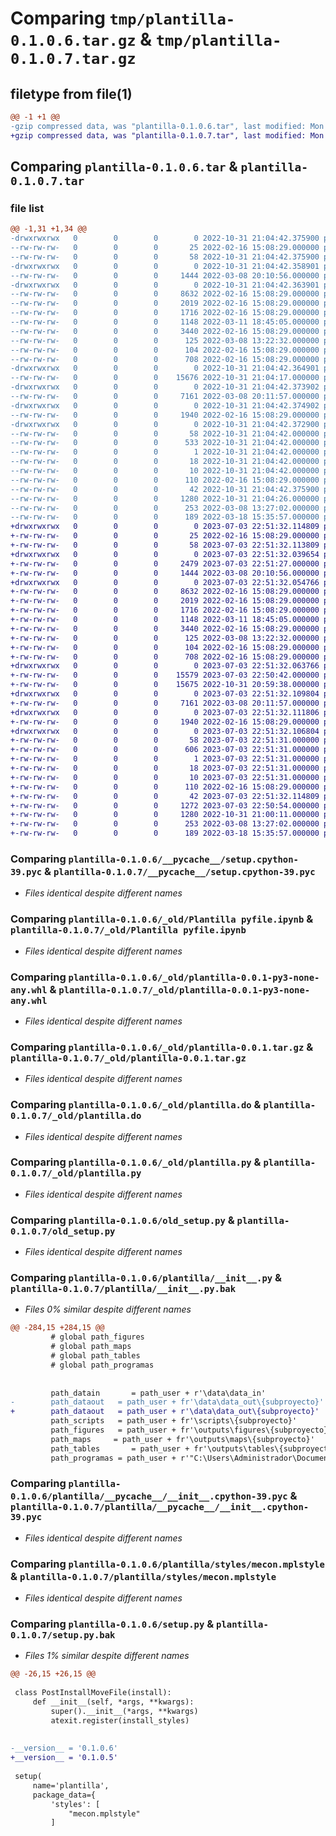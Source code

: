 # Comparing `tmp/plantilla-0.1.0.6.tar.gz` & `tmp/plantilla-0.1.0.7.tar.gz`

## filetype from file(1)

```diff
@@ -1 +1 @@
-gzip compressed data, was "plantilla-0.1.0.6.tar", last modified: Mon Oct 31 21:04:42 2022, max compression
+gzip compressed data, was "plantilla-0.1.0.7.tar", last modified: Mon Jul  3 22:51:32 2023, max compression
```

## Comparing `plantilla-0.1.0.6.tar` & `plantilla-0.1.0.7.tar`

### file list

```diff
@@ -1,31 +1,34 @@
-drwxrwxrwx   0        0        0        0 2022-10-31 21:04:42.375900 plantilla-0.1.0.6/
--rw-rw-rw-   0        0        0       25 2022-02-16 15:08:29.000000 plantilla-0.1.0.6/MANIFEST.in
--rw-rw-rw-   0        0        0       58 2022-10-31 21:04:42.375900 plantilla-0.1.0.6/PKG-INFO
-drwxrwxrwx   0        0        0        0 2022-10-31 21:04:42.358901 plantilla-0.1.0.6/__pycache__/
--rw-rw-rw-   0        0        0     1444 2022-03-08 20:10:56.000000 plantilla-0.1.0.6/__pycache__/setup.cpython-39.pyc
-drwxrwxrwx   0        0        0        0 2022-10-31 21:04:42.363901 plantilla-0.1.0.6/_old/
--rw-rw-rw-   0        0        0     8632 2022-02-16 15:08:29.000000 plantilla-0.1.0.6/_old/Plantilla pyfile.ipynb
--rw-rw-rw-   0        0        0     2019 2022-02-16 15:08:29.000000 plantilla-0.1.0.6/_old/plantilla-0.0.1-py3-none-any.whl
--rw-rw-rw-   0        0        0     1716 2022-02-16 15:08:29.000000 plantilla-0.1.0.6/_old/plantilla-0.0.1.tar.gz
--rw-rw-rw-   0        0        0     1148 2022-03-11 18:45:05.000000 plantilla-0.1.0.6/_old/plantilla.do
--rw-rw-rw-   0        0        0     3440 2022-02-16 15:08:29.000000 plantilla-0.1.0.6/_old/plantilla.py
--rw-rw-rw-   0        0        0      125 2022-03-08 13:22:32.000000 plantilla-0.1.0.6/_old/prueba stata.do
--rw-rw-rw-   0        0        0      104 2022-02-16 15:08:29.000000 plantilla-0.1.0.6/old_setup.cfg
--rw-rw-rw-   0        0        0      708 2022-02-16 15:08:29.000000 plantilla-0.1.0.6/old_setup.py
-drwxrwxrwx   0        0        0        0 2022-10-31 21:04:42.364901 plantilla-0.1.0.6/plantilla/
--rw-rw-rw-   0        0        0    15676 2022-10-31 21:04:17.000000 plantilla-0.1.0.6/plantilla/__init__.py
-drwxrwxrwx   0        0        0        0 2022-10-31 21:04:42.373902 plantilla-0.1.0.6/plantilla/__pycache__/
--rw-rw-rw-   0        0        0     7161 2022-03-08 20:11:57.000000 plantilla-0.1.0.6/plantilla/__pycache__/__init__.cpython-39.pyc
-drwxrwxrwx   0        0        0        0 2022-10-31 21:04:42.374902 plantilla-0.1.0.6/plantilla/styles/
--rw-rw-rw-   0        0        0     1940 2022-02-16 15:08:29.000000 plantilla-0.1.0.6/plantilla/styles/mecon.mplstyle
-drwxrwxrwx   0        0        0        0 2022-10-31 21:04:42.372900 plantilla-0.1.0.6/plantilla.egg-info/
--rw-rw-rw-   0        0        0       58 2022-10-31 21:04:42.000000 plantilla-0.1.0.6/plantilla.egg-info/PKG-INFO
--rw-rw-rw-   0        0        0      533 2022-10-31 21:04:42.000000 plantilla-0.1.0.6/plantilla.egg-info/SOURCES.txt
--rw-rw-rw-   0        0        0        1 2022-10-31 21:04:42.000000 plantilla-0.1.0.6/plantilla.egg-info/dependency_links.txt
--rw-rw-rw-   0        0        0       18 2022-10-31 21:04:42.000000 plantilla-0.1.0.6/plantilla.egg-info/requires.txt
--rw-rw-rw-   0        0        0       10 2022-10-31 21:04:42.000000 plantilla-0.1.0.6/plantilla.egg-info/top_level.txt
--rw-rw-rw-   0        0        0      110 2022-02-16 15:08:29.000000 plantilla-0.1.0.6/pyproject.toml
--rw-rw-rw-   0        0        0       42 2022-10-31 21:04:42.375900 plantilla-0.1.0.6/setup.cfg
--rw-rw-rw-   0        0        0     1280 2022-10-31 21:04:26.000000 plantilla-0.1.0.6/setup.py
--rw-rw-rw-   0        0        0      253 2022-03-08 13:27:02.000000 plantilla-0.1.0.6/subir a pip.md
--rw-rw-rw-   0        0        0      189 2022-03-18 15:35:57.000000 plantilla-0.1.0.6/test.py
+drwxrwxrwx   0        0        0        0 2023-07-03 22:51:32.114809 plantilla-0.1.0.7/
+-rw-rw-rw-   0        0        0       25 2022-02-16 15:08:29.000000 plantilla-0.1.0.7/MANIFEST.in
+-rw-rw-rw-   0        0        0       58 2023-07-03 22:51:32.113809 plantilla-0.1.0.7/PKG-INFO
+drwxrwxrwx   0        0        0        0 2023-07-03 22:51:32.039654 plantilla-0.1.0.7/__pycache__/
+-rw-rw-rw-   0        0        0     2479 2023-07-03 22:51:27.000000 plantilla-0.1.0.7/__pycache__/setup.cpython-311.pyc
+-rw-rw-rw-   0        0        0     1444 2022-03-08 20:10:56.000000 plantilla-0.1.0.7/__pycache__/setup.cpython-39.pyc
+drwxrwxrwx   0        0        0        0 2023-07-03 22:51:32.054766 plantilla-0.1.0.7/_old/
+-rw-rw-rw-   0        0        0     8632 2022-02-16 15:08:29.000000 plantilla-0.1.0.7/_old/Plantilla pyfile.ipynb
+-rw-rw-rw-   0        0        0     2019 2022-02-16 15:08:29.000000 plantilla-0.1.0.7/_old/plantilla-0.0.1-py3-none-any.whl
+-rw-rw-rw-   0        0        0     1716 2022-02-16 15:08:29.000000 plantilla-0.1.0.7/_old/plantilla-0.0.1.tar.gz
+-rw-rw-rw-   0        0        0     1148 2022-03-11 18:45:05.000000 plantilla-0.1.0.7/_old/plantilla.do
+-rw-rw-rw-   0        0        0     3440 2022-02-16 15:08:29.000000 plantilla-0.1.0.7/_old/plantilla.py
+-rw-rw-rw-   0        0        0      125 2022-03-08 13:22:32.000000 plantilla-0.1.0.7/_old/prueba stata.do
+-rw-rw-rw-   0        0        0      104 2022-02-16 15:08:29.000000 plantilla-0.1.0.7/old_setup.cfg
+-rw-rw-rw-   0        0        0      708 2022-02-16 15:08:29.000000 plantilla-0.1.0.7/old_setup.py
+drwxrwxrwx   0        0        0        0 2023-07-03 22:51:32.063766 plantilla-0.1.0.7/plantilla/
+-rw-rw-rw-   0        0        0    15579 2023-07-03 22:50:42.000000 plantilla-0.1.0.7/plantilla/__init__.py
+-rw-rw-rw-   0        0        0    15675 2022-10-31 20:59:38.000000 plantilla-0.1.0.7/plantilla/__init__.py.bak
+drwxrwxrwx   0        0        0        0 2023-07-03 22:51:32.109804 plantilla-0.1.0.7/plantilla/__pycache__/
+-rw-rw-rw-   0        0        0     7161 2022-03-08 20:11:57.000000 plantilla-0.1.0.7/plantilla/__pycache__/__init__.cpython-39.pyc
+drwxrwxrwx   0        0        0        0 2023-07-03 22:51:32.111806 plantilla-0.1.0.7/plantilla/styles/
+-rw-rw-rw-   0        0        0     1940 2022-02-16 15:08:29.000000 plantilla-0.1.0.7/plantilla/styles/mecon.mplstyle
+drwxrwxrwx   0        0        0        0 2023-07-03 22:51:32.106804 plantilla-0.1.0.7/plantilla.egg-info/
+-rw-rw-rw-   0        0        0       58 2023-07-03 22:51:31.000000 plantilla-0.1.0.7/plantilla.egg-info/PKG-INFO
+-rw-rw-rw-   0        0        0      606 2023-07-03 22:51:31.000000 plantilla-0.1.0.7/plantilla.egg-info/SOURCES.txt
+-rw-rw-rw-   0        0        0        1 2023-07-03 22:51:31.000000 plantilla-0.1.0.7/plantilla.egg-info/dependency_links.txt
+-rw-rw-rw-   0        0        0       18 2023-07-03 22:51:31.000000 plantilla-0.1.0.7/plantilla.egg-info/requires.txt
+-rw-rw-rw-   0        0        0       10 2023-07-03 22:51:31.000000 plantilla-0.1.0.7/plantilla.egg-info/top_level.txt
+-rw-rw-rw-   0        0        0      110 2022-02-16 15:08:29.000000 plantilla-0.1.0.7/pyproject.toml
+-rw-rw-rw-   0        0        0       42 2023-07-03 22:51:32.114809 plantilla-0.1.0.7/setup.cfg
+-rw-rw-rw-   0        0        0     1272 2023-07-03 22:50:54.000000 plantilla-0.1.0.7/setup.py
+-rw-rw-rw-   0        0        0     1280 2022-10-31 21:00:11.000000 plantilla-0.1.0.7/setup.py.bak
+-rw-rw-rw-   0        0        0      253 2022-03-08 13:27:02.000000 plantilla-0.1.0.7/subir a pip.md
+-rw-rw-rw-   0        0        0      189 2022-03-18 15:35:57.000000 plantilla-0.1.0.7/test.py
```

### Comparing `plantilla-0.1.0.6/__pycache__/setup.cpython-39.pyc` & `plantilla-0.1.0.7/__pycache__/setup.cpython-39.pyc`

 * *Files identical despite different names*

### Comparing `plantilla-0.1.0.6/_old/Plantilla pyfile.ipynb` & `plantilla-0.1.0.7/_old/Plantilla pyfile.ipynb`

 * *Files identical despite different names*

### Comparing `plantilla-0.1.0.6/_old/plantilla-0.0.1-py3-none-any.whl` & `plantilla-0.1.0.7/_old/plantilla-0.0.1-py3-none-any.whl`

 * *Files identical despite different names*

### Comparing `plantilla-0.1.0.6/_old/plantilla-0.0.1.tar.gz` & `plantilla-0.1.0.7/_old/plantilla-0.0.1.tar.gz`

 * *Files identical despite different names*

### Comparing `plantilla-0.1.0.6/_old/plantilla.do` & `plantilla-0.1.0.7/_old/plantilla.do`

 * *Files identical despite different names*

### Comparing `plantilla-0.1.0.6/_old/plantilla.py` & `plantilla-0.1.0.7/_old/plantilla.py`

 * *Files identical despite different names*

### Comparing `plantilla-0.1.0.6/old_setup.py` & `plantilla-0.1.0.7/old_setup.py`

 * *Files identical despite different names*

### Comparing `plantilla-0.1.0.6/plantilla/__init__.py` & `plantilla-0.1.0.7/plantilla/__init__.py.bak`

 * *Files 0% similar despite different names*

```diff
@@ -284,15 +284,15 @@
         # global path_figures  
         # global path_maps	  
         # global path_tables	  
         # global path_programas
 
         
         path_datain	   = path_user + r'\data\data_in'
-        path_dataout   = path_user + fr'\data\data_out\{subproyecto}'
+        path_dataout   = path_user + r'\data\data_out\{subproyecto}'
         path_scripts   = path_user + fr'\scripts\{subproyecto}'
         path_figures   = path_user + fr'\outputs\figures\{subproyecto}'
         path_maps	   = path_user + fr'\outputs\maps\{subproyecto}'
         path_tables	   = path_user + fr'\outputs\tables\{subproyecto}'
         path_programas = path_user + r'"C:\Users\Administrador\Documents\MECON\0. Varios\scripts\Programas"'
```

### Comparing `plantilla-0.1.0.6/plantilla/__pycache__/__init__.cpython-39.pyc` & `plantilla-0.1.0.7/plantilla/__pycache__/__init__.cpython-39.pyc`

 * *Files identical despite different names*

### Comparing `plantilla-0.1.0.6/plantilla/styles/mecon.mplstyle` & `plantilla-0.1.0.7/plantilla/styles/mecon.mplstyle`

 * *Files identical despite different names*

### Comparing `plantilla-0.1.0.6/setup.py` & `plantilla-0.1.0.7/setup.py.bak`

 * *Files 1% similar despite different names*

```diff
@@ -26,15 +26,15 @@
 
 class PostInstallMoveFile(install):
     def __init__(self, *args, **kwargs):
         super().__init__(*args, **kwargs)
         atexit.register(install_styles)
 
 
-__version__ = '0.1.0.6'
+__version__ = '0.1.0.5'
 
 setup(
     name='plantilla',
     package_data={
         'styles': [
             "mecon.mplstyle"
         ]
```

